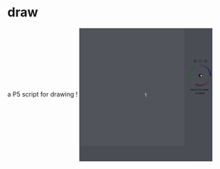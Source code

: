 # draw
a P5 script for drawing !
<img  src="/images/sun.gif" width="300" height="300" align="center" />
